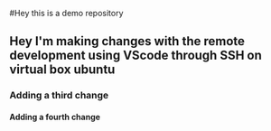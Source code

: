 #Hey this is a demo repository

## Hey I'm making changes with the remote development using VScode through SSH on virtual box ubuntu

### Adding a third change

#### Adding a fourth change